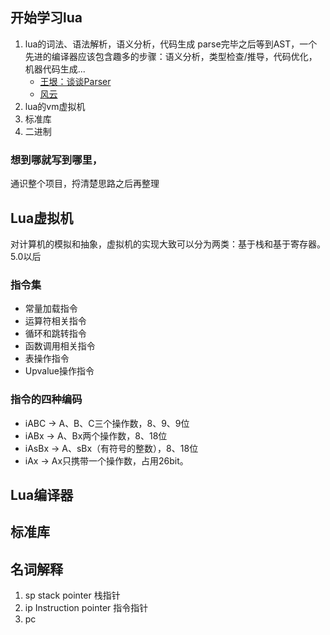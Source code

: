 
## 开始学习lua

1. lua的词法、语法解析，语义分析，代码生成
parse完毕之后等到AST，一个先进的编译器应该包含趣多的步骤：语义分析，类型检查/推导，代码优化，机器代码生成...
    - [王垠：谈谈Parser](https://www.open-open.com/news/view/1b08f92)
    - [风云](https://storage.googleapis.com/google-code-archive-downloads/v2/code.google.com/luadec/%E4%BA%91%E9%A3%8E-lua%E6%BA%90%E7%A0%81%E6%AC%A3%E8%B5%8F-lua-5.2.pdf)
2. lua的vm虚拟机
3. 标准库
4. 二进制


### 想到哪就写到哪里，
通识整个项目，捋清楚思路之后再整理

## Lua虚拟机

对计算机的模拟和抽象，虚拟机的实现大致可以分为两类：基于栈和基于寄存器。5.0以后

### 指令集
- 常量加载指令
- 运算符相关指令
- 循环和跳转指令
- 函数调用相关指令
- 表操作指令
- Upvalue操作指令

### 指令的四种编码
- iABC -> A、B、C三个操作数，8、9、9位
- iABx -> A、Bx两个操作数，8、18位
- iAsBx -> A、sBx（有符号的整数），8、18位
- iAx -> Ax只携带一个操作数，占用26bit。


## Lua编译器

## 标准库

## 名词解释
1. sp stack pointer 栈指针
2. ip Instruction pointer 指令指针
3. pc 